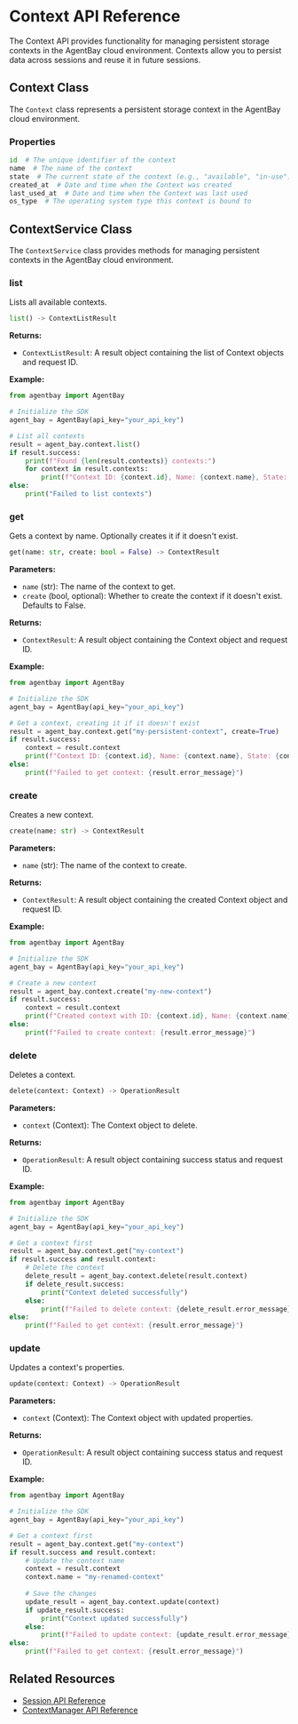 # Context API Reference

The Context API provides functionality for managing persistent storage contexts in the AgentBay cloud environment. Contexts allow you to persist data across sessions and reuse it in future sessions.

## Context Class

The `Context` class represents a persistent storage context in the AgentBay cloud environment.

### Properties

```python
id  # The unique identifier of the context
name  # The name of the context
state  # The current state of the context (e.g., "available", "in-use")
created_at  # Date and time when the Context was created
last_used_at  # Date and time when the Context was last used
os_type  # The operating system type this context is bound to
```

## ContextService Class

The `ContextService` class provides methods for managing persistent contexts in the AgentBay cloud environment.

### list

Lists all available contexts.

```python
list() -> ContextListResult
```

**Returns:**
- `ContextListResult`: A result object containing the list of Context objects and request ID.

**Example:**
```python
from agentbay import AgentBay

# Initialize the SDK
agent_bay = AgentBay(api_key="your_api_key")

# List all contexts
result = agent_bay.context.list()
if result.success:
    print(f"Found {len(result.contexts)} contexts:")
    for context in result.contexts:
        print(f"Context ID: {context.id}, Name: {context.name}, State: {context.state}")
else:
    print("Failed to list contexts")
```

### get

Gets a context by name. Optionally creates it if it doesn't exist.

```python
get(name: str, create: bool = False) -> ContextResult
```

**Parameters:**
- `name` (str): The name of the context to get.
- `create` (bool, optional): Whether to create the context if it doesn't exist. Defaults to False.

**Returns:**
- `ContextResult`: A result object containing the Context object and request ID.

**Example:**
```python
from agentbay import AgentBay

# Initialize the SDK
agent_bay = AgentBay(api_key="your_api_key")

# Get a context, creating it if it doesn't exist
result = agent_bay.context.get("my-persistent-context", create=True)
if result.success:
    context = result.context
    print(f"Context ID: {context.id}, Name: {context.name}, State: {context.state}")
else:
    print(f"Failed to get context: {result.error_message}")
```

### create

Creates a new context.

```python
create(name: str) -> ContextResult
```

**Parameters:**
- `name` (str): The name of the context to create.

**Returns:**
- `ContextResult`: A result object containing the created Context object and request ID.

**Example:**
```python
from agentbay import AgentBay

# Initialize the SDK
agent_bay = AgentBay(api_key="your_api_key")

# Create a new context
result = agent_bay.context.create("my-new-context")
if result.success:
    context = result.context
    print(f"Created context with ID: {context.id}, Name: {context.name}")
else:
    print(f"Failed to create context: {result.error_message}")
```

### delete

Deletes a context.

```python
delete(context: Context) -> OperationResult
```

**Parameters:**
- `context` (Context): The Context object to delete.

**Returns:**
- `OperationResult`: A result object containing success status and request ID.

**Example:**
```python
from agentbay import AgentBay

# Initialize the SDK
agent_bay = AgentBay(api_key="your_api_key")

# Get a context first
result = agent_bay.context.get("my-context")
if result.success and result.context:
    # Delete the context
    delete_result = agent_bay.context.delete(result.context)
    if delete_result.success:
        print("Context deleted successfully")
    else:
        print(f"Failed to delete context: {delete_result.error_message}")
else:
    print(f"Failed to get context: {result.error_message}")
```

### update

Updates a context's properties.

```python
update(context: Context) -> OperationResult
```

**Parameters:**
- `context` (Context): The Context object with updated properties.

**Returns:**
- `OperationResult`: A result object containing success status and request ID.

**Example:**
```python
from agentbay import AgentBay

# Initialize the SDK
agent_bay = AgentBay(api_key="your_api_key")

# Get a context first
result = agent_bay.context.get("my-context")
if result.success and result.context:
    # Update the context name
    context = result.context
    context.name = "my-renamed-context"
    
    # Save the changes
    update_result = agent_bay.context.update(context)
    if update_result.success:
        print("Context updated successfully")
    else:
        print(f"Failed to update context: {update_result.error_message}")
else:
    print(f"Failed to get context: {result.error_message}")
```

## Related Resources

- [Session API Reference](session.md)
- [ContextManager API Reference](context-manager.md) 
